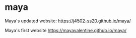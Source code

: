 # maya

Maya's updated website: 
https://j4502-ss20.github.io/maya/

Maya's first website
https://mayavalentine.github.io/maya/
